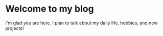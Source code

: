 # Welcome to my blog

I'm glad you are here. I plan to talk about my daily life, hobbies, and new projects!
